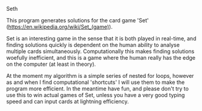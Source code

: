 Seth

This program generates solutions for the card game 'Set' (https://en.wikipedia.org/wiki/Set_(game)).

Set is an interesting game in the sense that it is both played in real-time, and finding solutions quickly is dependent on the human ability to analyse multiple cards simultaneously. Computationally this makes finding solutions woefully inefficient, and this is a game where the human really has the edge on the computer (at least in theory).

At the moment my algorithm is a simple series of nested for loops, however as and when I find computational 'shortcuts' I will use them to make the program more efficient. 
In the meantime have fun, and please don't try to use this to win actual games of Set, unless you have a very good typing speed and can input cards at lightning efficiency.

